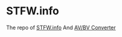 # STFW.info

The repo of [STFW.info](https://stfw.info)
And [AV/BV Converter](https://stfw.info/av-bv/)
